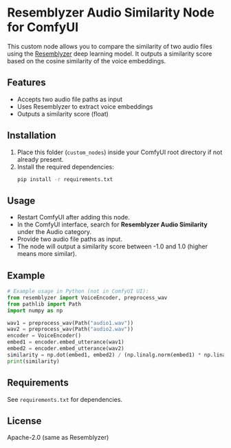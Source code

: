 # Resemblyzer Audio Similarity Node for ComfyUI

This custom node allows you to compare the similarity of two audio files using the [Resemblyzer](https://github.com/resemble-ai/Resemblyzer) deep learning model. It outputs a similarity score based on the cosine similarity of the voice embeddings.

## Features
- Accepts two audio file paths as input
- Uses Resemblyzer to extract voice embeddings
- Outputs a similarity score (float)

## Installation
1. Place this folder (`custom_nodes`) inside your ComfyUI root directory if not already present.
2. Install the required dependencies:
   ```bash
   pip install -r requirements.txt
   ```

## Usage
- Restart ComfyUI after adding this node.
- In the ComfyUI interface, search for **Resemblyzer Audio Similarity** under the Audio category.
- Provide two audio file paths as input.
- The node will output a similarity score between -1.0 and 1.0 (higher means more similar).

## Example
```python
# Example usage in Python (not in ComfyUI UI):
from resemblyzer import VoiceEncoder, preprocess_wav
from pathlib import Path
import numpy as np

wav1 = preprocess_wav(Path("audio1.wav"))
wav2 = preprocess_wav(Path("audio2.wav"))
encoder = VoiceEncoder()
embed1 = encoder.embed_utterance(wav1)
embed2 = encoder.embed_utterance(wav2)
similarity = np.dot(embed1, embed2) / (np.linalg.norm(embed1) * np.linalg.norm(embed2))
print(similarity)
```

## Requirements
See `requirements.txt` for dependencies.

## License
Apache-2.0 (same as Resemblyzer) 